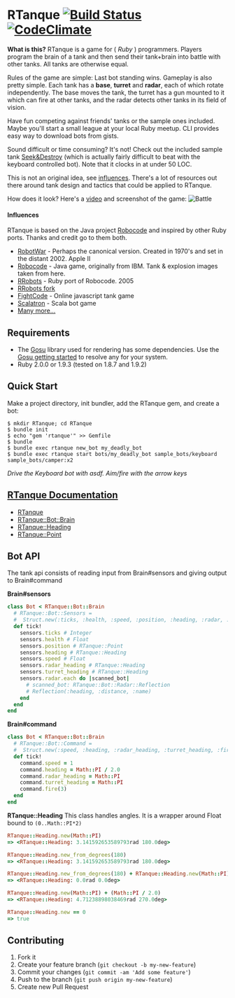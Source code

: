 # RTanque [![Build Status](https://travis-ci.org/awilliams/RTanque.png?branch=dev)](https://travis-ci.org/awilliams/RTanque) [![CodeClimate](https://codeclimate.com/github/awilliams/RTanque.png)](https://codeclimate.com/github/awilliams/RTanque)

**What is this?**
RTanque is a game for ( *Ruby* ) programmers. Players program the brain of a tank and then send their tank+brain into battle with other tanks. All tanks are otherwise equal.

Rules of the game are simple: Last bot standing wins. Gameplay is also pretty simple. Each tank has a **base**, **turret** and **radar**, each of which rotate independently. The base moves the tank, the turret has a gun mounted to it which can fire at other tanks, and the radar detects other tanks in its field of vision.

Have fun competing against friends' tanks or the sample ones included. Maybe you'll start a small league at your local Ruby meetup. CLI provides easy way to download bots from gists.

Sound difficult or time consuming? It's not! Check out the included sample tank [Seek&Destroy](https://github.com/awilliams/RTanque/blob/master/sample_bots/seek_and_destroy.rb) (which is actually fairly difficult to beat with the keyboard controlled bot). Note that it clocks in at under 50 LOC.

This is not an original idea, see [influences](https://github.com/awilliams/RTanque#influences). There's a lot of resources out there around tank design and tactics that could be applied to RTanque.

How does it look? Here's a [video](https://www.youtube.com/watch?v=G7i5X8pI6dk&hd=1) and screenshot of the game:
![Battle](https://raw.github.com/awilliams/RTanque/master/screenshots/battle_1.png)

#### Influences
RTanque is based on the Java project [Robocode](http://robocode.sourceforge.net/) and inspired by other Ruby ports. Thanks and credit go to them both.

* [RobotWar](http://corewar.co.uk/robotwar/) - Perhaps the canonical version. Created in 1970's and set in the distant 2002. Apple II
* [Robocode](http://robocode.sourceforge.net/) - Java game, originally from IBM. Tank & explosion images taken from here.
* [RRobots](http://rrobots.rubyforge.org/) - Ruby port of Robocode. 2005
* [RRobots fork](https://github.com/ralreegorganon/rrobots)
* [FightCode](http://fightcodegame.com/) - Online javascript tank game
* [Scalatron](http://scalatron.github.com/) - Scala bot game
* [Many more...](https://www.google.com/?q=robocode%20clone)

## Requirements

 * The [Gosu](https://github.com/jlnr/gosu) library used for rendering has some dependencies. Use the [Gosu getting started](https://github.com/jlnr/gosu/wiki/Getting-Started-on-Linux) to resolve any for your system.
 * Ruby 2.0.0 or 1.9.3 (tested on 1.8.7 and 1.9.2)

## Quick Start

Make a project directory, init bundler, add the RTanque gem, and create a bot:

    $ mkdir RTanque; cd RTanque
    $ bundle init
    $ echo "gem 'rtanque'" >> Gemfile
    $ bundle
    $ bundle exec rtanque new_bot my_deadly_bot
    $ bundle exec rtanque start bots/my_deadly_bot sample_bots/keyboard sample_bots/camper:x2

*Drive the Keyboard bot with asdf. Aim/fire with the arrow keys*

## [RTanque Documentation](http://rubydoc.info/github/awilliams/RTanque/master/frames/file/README.md)

  * [RTanque](http://rubydoc.info/github/awilliams/RTanque/master/frames/RTanque)
  * [RTanque::Bot::Brain](http://rubydoc.info/github/awilliams/RTanque/master/frames/RTanque/Bot/Brain)
  * [RTanque::Heading](http://rubydoc.info/github/awilliams/RTanque/master/frames/RTanque/Heading)
  * [RTanque::Point](http://rubydoc.info/github/awilliams/RTanque/master/frames/RTanque/Point)

## Bot API

The tank api consists of reading input from Brain#sensors and giving output to Brain#command

**Brain#sensors**

```ruby
class Bot < RTanque::Bot::Brain
  # RTanque::Bot::Sensors =
  #  Struct.new(:ticks, :health, :speed, :position, :heading, :radar, :turret)
  def tick!
    sensors.ticks # Integer
    sensors.health # Float
    sensors.position # RTanque::Point
    sensors.heading # RTanque::Heading
    sensors.speed # Float
    sensors.radar_heading # RTanque::Heading
    sensors.turret_heading # RTanque::Heading
    sensors.radar.each do |scanned_bot|
      # scanned_bot: RTanque::Bot::Radar::Reflection
      # Reflection(:heading, :distance, :name)
    end
  end
end
```
**Brain#command**

```ruby
class Bot < RTanque::Bot::Brain
  # RTanque::Bot::Command =
  #  Struct.new(:speed, :heading, :radar_heading, :turret_heading, :fire_power)
  def tick!
    command.speed = 1
    command.heading = Math::PI / 2.0
    command.radar_heading = Math::PI
    command.turret_heading = Math::PI
    command.fire(3)
  end
end
```

**RTanque::Heading**
This class handles angles. It is a wrapper around Float bound to `(0..Math::PI*2)`

```ruby
RTanque::Heading.new(Math::PI)
=> <RTanque::Heading: 3.141592653589793rad 180.0deg>

RTanque::Heading.new_from_degrees(180)
=> <RTanque::Heading: 3.141592653589793rad 180.0deg>

RTanque::Heading.new_from_degrees(180) + RTanque::Heading.new(Math::PI)
=> <RTanque::Heading: 0.0rad 0.0deg>

RTanque::Heading.new(Math::PI) + (Math::PI / 2.0)
=> <RTanque::Heading: 4.71238898038469rad 270.0deg>

RTanque::Heading.new == 0
=> true
```

## Contributing

1. Fork it
2. Create your feature branch (`git checkout -b my-new-feature`)
3. Commit your changes (`git commit -am 'Add some feature'`)
4. Push to the branch (`git push origin my-new-feature`)
5. Create new Pull Request
